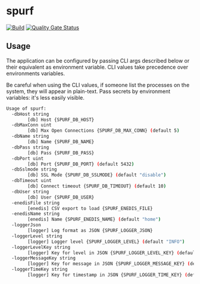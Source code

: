 # spurf

[![Build](https://github.com/ViBiOh/spurf/workflows/Build/badge.svg)](https://github.com/ViBiOh/spurf/actions)
[![Quality Gate Status](https://sonarcloud.io/api/project_badges/measure?project=ViBiOh_spurf&metric=alert_status)](https://sonarcloud.io/dashboard?id=ViBiOh_spurf)

## Usage

The application can be configured by passing CLI args described below or their equivalent as environment variable. CLI values take precedence over environments variables.

Be careful when using the CLI values, if someone list the processes on the system, they will appear in plain-text. Pass secrets by environment variables: it's less easily visible.

```bash
Usage of spurf:
  -dbHost string
        [db] Host {SPURF_DB_HOST}
  -dbMaxConn uint
        [db] Max Open Connections {SPURF_DB_MAX_CONN} (default 5)
  -dbName string
        [db] Name {SPURF_DB_NAME}
  -dbPass string
        [db] Pass {SPURF_DB_PASS}
  -dbPort uint
        [db] Port {SPURF_DB_PORT} (default 5432)
  -dbSslmode string
        [db] SSL Mode {SPURF_DB_SSLMODE} (default "disable")
  -dbTimeout uint
        [db] Connect timeout {SPURF_DB_TIMEOUT} (default 10)
  -dbUser string
        [db] User {SPURF_DB_USER}
  -enedisFile string
        [enedis] CSV export to load {SPURF_ENEDIS_FILE}
  -enedisName string
        [enedis] Name {SPURF_ENEDIS_NAME} (default "home")
  -loggerJson
        [logger] Log format as JSON {SPURF_LOGGER_JSON}
  -loggerLevel string
        [logger] Logger level {SPURF_LOGGER_LEVEL} (default "INFO")
  -loggerLevelKey string
        [logger] Key for level in JSON {SPURF_LOGGER_LEVEL_KEY} (default "level")
  -loggerMessageKey string
        [logger] Key for message in JSON {SPURF_LOGGER_MESSAGE_KEY} (default "message")
  -loggerTimeKey string
        [logger] Key for timestamp in JSON {SPURF_LOGGER_TIME_KEY} (default "time")
```
